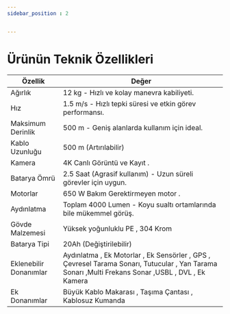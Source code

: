 ```yaml
---
sidebar_position : 2


---
```


# Ürünün Teknik Özellikleri


| Özellik                    | Değer                                                                                                                                                                                                                                      |
|----------------------------|--------------------------------------------------------------------------------------------------------------------------------------------------------------------------------------------------------------------------------------------|
| Ağırlık              | 12 kg - Hızlı ve kolay manevra kabiliyeti.                                                                                                                                                                                                                                      |
| Hız                |  1.5 m/s - Hızlı tepki süresi ve etkin görev performansı.                                                                                                                                                                                                                                      |
|Maksimum Derinlik    |  500 m - Geniş alanlarda kullanım için ideal.                                                                                                                            |
| Kablo Uzunluğu                       | 500 m  (Artırılabilir)                                                                                                                                                                                                              |
|Kamera  | 4K Canlı Görüntü ve Kayıt .                                                                                                                                                                                                                                                 |
| Batarya Ömrü         | 2.5 Saat (Agrasif kullanım) - Uzun süreli görevler için uygun.                                                                                                                                                          |
| Motorlar     |  650 W Bakım Gerektirmeyen motor .                                                                                                                                                                                                                             |
| Aydınlatma        |  Toplam 4000 Lumen - Koyu sualtı ortamlarında bile mükemmel görüş.                                                                                                                                                                                                                                    |
|Gövde Malzemesi        | Yüksek yoğunluklu PE    , 304  Krom                                                                                                                                                                                                                                   |
| Batarya Tipi             | 20Ah (Değiştirilebilir)                                                                                                                                                                                                                                                                                                                                                                            |
| Eklenebilir Donanımlar      | Aydınlatma , Ek Motorlar , Ek Sensörler , GPS , Çevresel Tarama Sonarı, Tutucular , Yan Tarama Sonarı ,Multi Frekans Sonar ,USBL , DVL , Ek Kamera  |
| Ek Donanımlar            | Büyük  Kablo Makarası , Taşıma Çantası , Kablosuz Kumanda                                                                                                                                                                                                                                                                                                                                                      |